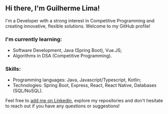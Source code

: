 ## Hi there, I'm Guilherme Lima!

I'm a Developer with a strong interest in Competitive Programming and creating innovative, flexible solutions. Welcome to my GitHub profile!

### I'm currently learning:

- Software Development, Java (Spring Boot), Vue.JS;
- Algorithms in DSA (Competitive Programming).

### Skills:

- Programming languages: Java, Javascript/Typescript, Kotlin;
- Technologies: Spring Boot, Express, React, React Native, Databases (SQL/NoSQL).

Feel free to [add me on Linkedin](https://www.linkedin.com/in/guilhermelimapauladev/), explore my repositories and don't hesitate to reach out if you have any questions or suggestions!
